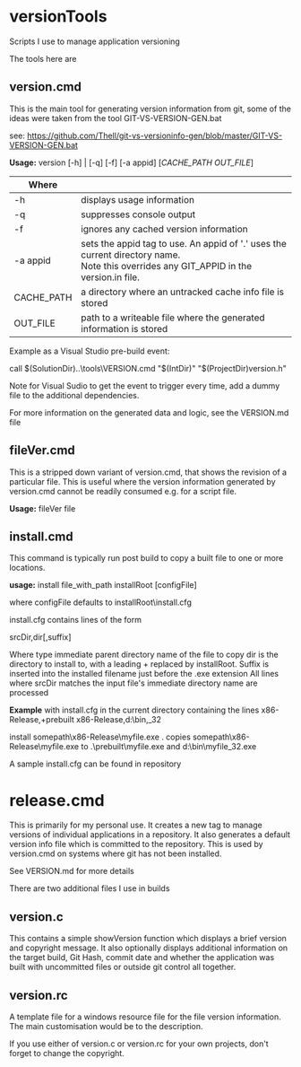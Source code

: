 # versionTools
Scripts I use to manage application versioning

The tools here are

## version.cmd

This is the main tool for generating version information from git, some of the ideas were taken from the tool GIT-VS-VERSION-GEN.bat

see: https://github.com/Thell/git-vs-versioninfo-gen/blob/master/GIT-VS-VERSION-GEN.bat

**Usage:** version [-h] | [-q] [-f] \[-a appid\] [*CACHE_PATH* *OUT_FILE*]

| Where      |                                                              |
| ---------- | ------------------------------------------------------------ |
| -h         | displays usage information                                   |
| -q         | suppresses console output                                    |
| -f         | ignores any cached version information                       |
| -a appid   | sets the appid tag to use. An appid of '.' uses the current directory name.<br />Note this overrides any GIT_APPID in the version.in file. |
| CACHE_PATH | a directory where an untracked cache info file is stored     |
| OUT_FILE   | path to a writeable file where the generated information is stored |

Example as a Visual Studio pre-build event:

call $(SolutionDir)..\tools\VERSION.cmd "$(IntDir)" "$(ProjectDir)version.h"

Note for Visual Sudio to get the event to trigger every time, add a dummy file to the additional dependencies.

For more information on the generated data and logic, see the VERSION.md file

## fileVer.cmd

This is a stripped down variant of version.cmd, that shows the revision of a particular file. This is useful where the version information generated by version.cmd cannot be readily consumed e.g. for a script file.

**Usage:** fileVer file

## install.cmd

This command is typically run post build to copy a built file to one or more locations.

**usage:** install file_with_path installRoot [configFile]

where configFile defaults to installRoot\install.cfg

 install.cfg contains lines of the form

srcDir,dir[,suffix]

Where type immediate parent directory name of the file to copy dir is the directory to install to, with a leading + replaced by installRoot.  Suffix is inserted into the installed filename just before the .exe extension
All lines where srcDir matches the input file's immediate directory name are processed

**Example** with install.cfg in the current directory containing the lines
x86-Release,+prebuilt
x86-Release,d:\bin,_32

install somepath\x86-Release\myfile.exe .
copies somepath\x86-Release\myfile.exe to .\prebuilt\myfile.exe and d:\bin\myfile_32.exe

A sample install.cfg can be found in repository

# release.cmd

This is primarily for my personal use. It creates a new tag to manage versions of individual applications in a repository. It also generates a default version info file which is committed to the repository. This is used by version.cmd on systems where git has not been installed.

See VERSION.md for more details

There are two additional files I use in builds

## version.c

This contains a simple showVersion function which displays a brief version and copyright message. It also optionally displays additional information on the target build, Git Hash, commit date and whether the application was built with uncommitted files or outside git control all together.

## version.rc

A template file for a windows resource file for the file version information. The main customisation would be to the description.

If you use either of version.c or version.rc for your own projects, don't forget to change the copyright. 